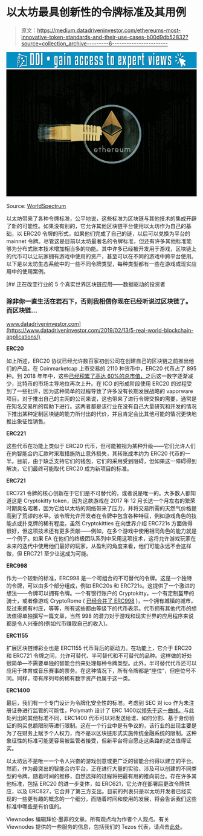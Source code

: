 # 以太坊最具创新性的令牌标准及其用例

> 原文：<https://medium.datadriveninvestor.com/ethereums-most-innovative-token-standards-and-their-use-cases-b00d9db52832?source=collection_archive---------6----------------------->

[![](img/abc0c65f276b099954813b001a8437ef.png)](http://www.track.datadriveninvestor.com/1B9E)![](img/edcae2c87421b2b7d69b10478bfe83ad.png)

Source: [WorldSpectrum](https://pixabay.com/users/WorldSpectrum-7691421/)

以太坊带来了各种令牌标准，公平地说，这些标准为区块链与其他技术的集成开辟了新的可能性。如果没有别的，它允许其他区块链平台使用以太坊作为自己的基础，以 ERC20 令牌的形式，如果他们完成了自己的链，以后可以兑换为平台的 mainnet 令牌。尽管这是目前以太坊最著名的令牌标准，但还有许多其他标准能够为分布式账本技术增加相当多的功能。其中许多已经被开发用于游戏，区块链上的代币可以让玩家拥有游戏中使用的资产，甚至可以在不同的游戏中跨平台使用。以下是以太坊生态系统中的一些不同令牌类型，每种类型都有一些在游戏或现实应用中的使用案例。

[](https://www.datadriveninvestor.com/2019/02/13/5-real-world-blockchain-applications/) [## 正在改变行业的 5 个真实世界区块链应用——数据驱动的投资者

### 除非你一直生活在岩石下，否则我相信你现在已经听说过区块链了。而区块链…

www.datadriveninvestor.com](https://www.datadriveninvestor.com/2019/02/13/5-real-world-blockchain-applications/) 

**ERC20**

如上所述，ERC20 协议已经允许数百家初创公司在创建自己的区块链之前推出他们的产品。在 Coinmarketcap 上市交易的 2110 种货币中，ERC20 代币占了 895 种。到 2018 年年中，这些[已经积累了高达 60%的总市值，](https://usethebitcoin.com/erc20-tokens-reach-60-percent-ethereums-market-cap/)之后这一数字逐渐减少，比特币的市场主导地位再次上升。在 ICO 的形成阶段使用 ERC20 的过程受到了一些批评，因为这种简单的过程导致了许多没有长期发展战略的 vaporware 项目。对于推出自己的主网的公司来说，这也带来了进行令牌交换的需要，通常是在知名交易所的帮助下进行。这两者都是该行业在没有自己大量研究和开发的情况下推出某种定制区块链的能力所付出的代价，并且肯定会比其他可能的情况更快地推出象征性销售。

**ERC221**

这些代币在功能上类似于 ERC20 代币，但可能被视为某种升级——它们允许人们在向智能合约汇款时采取措施防止意外损失，其转账成本约为 ERC20 代币的一半。目前，由于缺乏支持它们的钱包，它们的采用受到阻碍，但如果这一障碍得到解决，它们最终可能取代 ERC20 成为新项目的标准。

**ERC721**

ERC721 令牌的核心创新在于它们是不可替代的，或者说是唯一的。大多数人都知道这是 Cryptokitty token，因为这款游戏在 2017 年 12 月长达一个月左右的繁荣时期臭名昭著，因为它给以太坊的网络带来了压力，并将交易所需的天然气价格提高到了荒谬的水平。该令牌允许开发者在令牌中包含各种特征，例如游戏角色的技能点或扑克牌的稀有程度。虽然 Cryptokitties 在向世界介绍 ERC721s 方面做得很好，但这项技术还有更多贡献——例如，在多个游戏中使用相同角色的能力就是一个例子。如果 EA 在他们的终极团队系列中采用这项技术，这将允许游戏玩家在未来的迭代中使用他们最好的玩家。从盈利的角度来看，他们可能永远不会这样做，但 ERC721 至少让这成为可能。

**ERC998**

作为一个较新的标准，ERC998 是一个可组合的不可替代的令牌。这是一个独特的令牌，可以由多个部分组成，例如 ERC20s 和 ERC721s。这提供了一个激进的想法——令牌可以拥有令牌。一个有银行账户的 Cryptokitty，一个有定制盔甲的骑士，或者像游戏 CryptoRome ( [已经合并了 ERC998](https://medium.com/cryptorome/cryptorome-launch-2-0-what-to-expect-70a856971cbb) )，一个拥有城镇的城市，反过来拥有村庄，等等，所有这些都由等级下的代币表示。代币拥有其他代币的想法值得单独撰写一篇文章，当然 998 的潜力对于游戏和现实世界的应用程序来说都是令人兴奋的(例如代币赚取自己的收入)。

**ERC1155**

扩展区块链博彩业也是 ERC1155 代币背后的驱动力。在功能上，它介于 ERC20 和 ERC721 令牌之间，允许可替代、半可替代和不可替代的品种。这样做的好处很简单—不需要单独的智能合约来处理每种令牌类型。此外，半可替代代币还可以应用于体育或音乐赛事的票务。在这种情况下，所有令牌都是“座位”，但座位号不同。同样，带有序列号的稀有数字资产也属于这一类。

**ERC1400**

最后，我们有一个专门设计为令牌化安全性的标准。考虑到 SEC 对 ico 作为未注册证券进行监管的可能性，Polymath 设计了 ERC 1400[以领先于这一曲线。](https://thesecuritytokenstandard.org/)与此处列出的其他标准不同，ERC1400 代币可以对发送给谁、如何分割、基于身份验证的购买总额限制等进行限制。这在一个行业中是有争议的，该行业的出现主要是为了在财务上赋予个人权力，而不是以区块链形式实施传统金融系统的限制。这种象征性的标准可能更容易被监管者接受，但新平台将自愿走这条路的说法值得证实。

以太坊远不是唯一一个令人兴奋的游戏创意或更广泛的智能合约得以建立的平台。然而，作为最突出的智能合约平台，正在进行大量的实验，涉及可以创建的不同类型的令牌，随着时间的推移，自然选择的过程将把最有用的推向前台。存在许多其他标准，包括 ERC20 的进一步变体，如 ERC621，它允许在部署后更改令牌供应，以及 ERC827，它合并了第三方支出。目前的列表只是以太坊开发者已经实现的一些更有趣的概念的一个细分，而随着时间和使用的发展，将会告诉我们这些标准中哪些是有价值的。

Viewnodes 编辑拜伦·墨菲的文章。所有观点均为作者个人观点。有关 Viewnodes 提供的一些服务的信息，包括我们的 Tezos 代表，请点击[此处](https://www.viewfin.com/viewnode/tezos/#aboutus)。